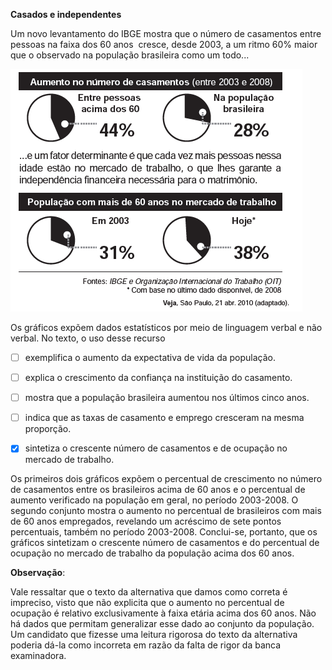 

**Casados e independentes**

Um novo levantamento do IBGE mostra que o número de casamentos entre pessoas na faixa dos 60 anos  cresce, desde 2003, a um ritmo 60% maior que o observado na população brasileira como um todo...

![](2b2255e1-99c1-72bc-9008-40a78168e80a.png)

Os gráficos expõem dados estatísticos por meio de linguagem verbal e não verbal. No texto, o uso desse recurso



- [ ] exemplifica o aumento da expectativa de vida da população.
- [ ] explica o crescimento da confiança na instituição do casamento.
- [ ] mostra que a população brasileira aumentou nos últimos cinco anos.
- [ ] indica que as taxas de casamento e emprego cresceram na mesma proporção.
- [x] sintetiza o crescente número de casamentos e de ocupação no mercado de trabalho.


Os primeiros dois gráficos expõem o percentual de crescimento no número de casamentos entre os brasileiros acima de 60 anos e o percentual de aumento verificado na população em geral, no período 2003-2008. O segundo conjunto mostra o aumento no percentual de brasileiros com mais de 60 anos empregados, revelando um acréscimo de sete pontos percentuais, também no período 2003-2008. Conclui-se, portanto, que os gráficos sintetizam o crescente número de casamentos e do percentual de ocupação no mercado de trabalho da população acima dos 60 anos.

**Observação**:

Vale ressaltar que o texto da alternativa que damos como correta é impreciso, visto que não explicita que o aumento no percentual de ocupação é relativo exclusivamente à faixa etária acima dos 60 anos. Não há dados que permitam generalizar esse dado ao conjunto da população. Um candidato que fizesse uma leitura rigorosa do texto da alternativa poderia dá-la como incorreta em razão da falta de rigor da banca examinadora.
